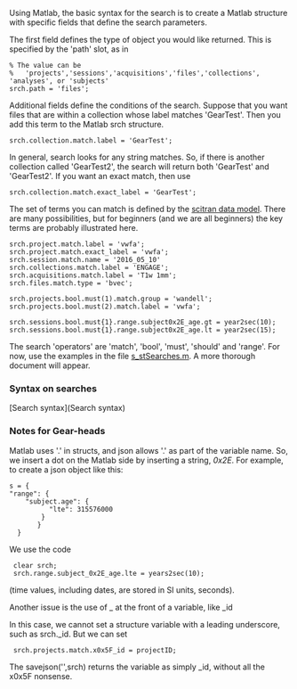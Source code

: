 Using Matlab, the basic syntax for the search is to create a Matlab structure with specific fields that define the search parameters.

The first field defines the type of object you would like returned.  This is specified by the 'path' slot, as in

    % The value can be 
    %   'projects','sessions','acquisitions','files','collections', 'analyses', or 'subjects'
    srch.path = 'files';  

Additional fields define the conditions of the search.  Suppose that you want files that are within a collection whose label matches 'GearTest'.  Then you add this term to the Matlab srch structure.

    srch.collection.match.label = 'GearTest';

In general, search looks for any string matches.  So, if there is another collection called 'GearTest2', the search will return both 'GearTest' and 'GearTest2'.  If you want an exact match, then use

    srch.collection.match.exact_label = 'GearTest';

The set of terms you can match is defined by the [scitran data model](https://github.com/scitran/core/wiki/Data-Model). There are many possibilities, but for beginners (and we are all beginners) the key terms are probably illustrated here.

    srch.project.match.label = 'vwfa';
    srch.project.match.exact_label = 'vwfa';
    srch.session.match.name = '2016_05_10'
    srch.collections.match.label = 'ENGAGE';    
    srch.acquisitions.match.label = 'T1w 1mm'; 
    srch.files.match.type = 'bvec';

    srch.projects.bool.must(1).match.group = 'wandell';
    srch.projects.bool.must(2).match.label = 'vwfa';

    srch.sessions.bool.must{1}.range.subject0x2E_age.gt = year2sec(10);
    srch.sessions.bool.must{1}.range.subject0x2E_age.lt = year2sec(15);

The search 'operators' are 'match', 'bool', 'must', 'should' and 'range'.  For now, use the examples in the file [s_stSearches.m](https://github.com/scitran/client/blob/master/matlab/scripts/s_stSearches.m).  A more thorough document will appear.

### Syntax on searches

[Search syntax](Search syntax)

### Notes for Gear-heads

Matlab uses '.' in structs, and json allows '.' as part of the variable name. So, we insert a dot on the Matlab side by inserting a string, _0x2E_.  For example, to create a json object like this:

    s = {
   	"range": {
  		"subject.age": {
	   		  "lte": 315576000
		    }
	       }
      }

We use the code

     clear srch; 
     srch.range.subject_0x2E_age.lte = years2sec(10);

(time values, including dates, are stored in SI units, seconds).

Another issue is the use of _ at the front of a variable, like _id

In this case, we cannot set a structure variable with a leading underscore, such as srch._id.  But we can set

     srch.projects.match.x0x5F_id = projectID;

The savejson('',srch) returns the variable as simply _id, without all the x0x5F nonsense.
